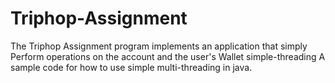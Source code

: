 # Triphop-Assignment
The Triphop Assignment program implements an application that simply Perform operations on the account and the user's Wallet
simple-threading
A sample code for how to use simple multi-threading in java.
